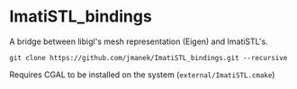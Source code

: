 # ImatiSTL_bindings

A bridge between libigl's mesh representation (Eigen) and ImatiSTL's.  

`git clone https://github.com/jmanek/ImatiSTL_bindings.git --recursive`

Requires CGAL to be installed on the system (`external/ImatiSTL.cmake`)

